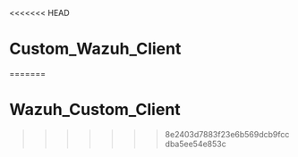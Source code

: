 <<<<<<< HEAD
# Custom_Wazuh_Client
=======
# Wazuh_Custom_Client
>>>>>>> 8e2403d7883f23e6b569dcb9fccdba5ee54e853c
